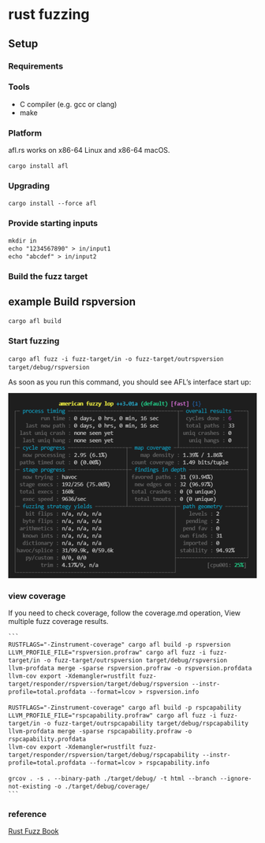 # rust fuzzing

## Setup

### Requirements

### Tools

- C compiler (e.g. gcc or clang)
- make

### Platform

afl.rs works on x86-64 Linux and x86-64 macOS.

`cargo install afl`

### Upgrading

`cargo install --force afl`

### Provide starting inputs

```
mkdir in 
echo "1234567890" > in/input1
echo "abcdef" > in/input2
```

### Build the fuzz target

## example Build rspversion

`cargo afl build`

### Start fuzzing

`cargo afl fuzz -i fuzz-target/in -o fuzz-target/outrspversion target/debug/rspversion`

As soon as you run this command, you should see AFL’s interface start up:

![image-20210628084437384](fuzz-target/fuzz1.png)

### view coverage 

If you need to check coverage, follow the coverage.md operation, View multiple fuzz coverage results.

    ```
    RUSTFLAGS="-Zinstrument-coverage" cargo afl build -p rspversion
    LLVM_PROFILE_FILE="rspversion.profraw" cargo afl fuzz -i fuzz-target/in -o fuzz-target/outrspversion target/debug/rspversion
    llvm-profdata merge -sparse rspversion.profraw -o rspversion.profdata
    llvm-cov export -Xdemangler=rustfilt fuzz-target/responder/rspversion/target/debug/rspversion --instr-profile=total.profdata --format=lcov > rspversion.info

    RUSTFLAGS="-Zinstrument-coverage" cargo afl build -p rspcapability
    LLVM_PROFILE_FILE="rspcapability.profraw" cargo afl fuzz -i fuzz-target/in -o fuzz-target/outrspcapability target/debug/rspcapability
    llvm-profdata merge -sparse rspcapability.profraw -o rspcapability.profdata
    llvm-cov export -Xdemangler=rustfilt fuzz-target/responder/rspversion/target/debug/rspcapability --instr-profile=total.profdata --format=lcov > rspcapability.info

    grcov . -s . --binary-path ./target/debug/ -t html --branch --ignore-not-existing -o ./target/debug/coverage/
    ```

### reference

[Rust Fuzz Book](https://rust-fuzz.github.io/book/afl/setup.html)